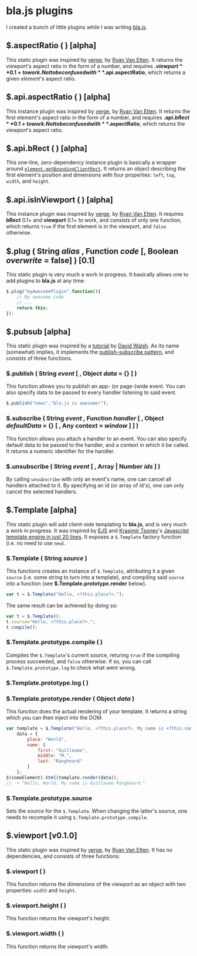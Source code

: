 # bla.js plugins
I created a bunch of little plugins while I was writing [bla.js](https://github.com/guillaumerangheard/blajs).

## $.aspectRatio ( ) [alpha]
This static plugin was inspired by [verge](https://github.com/ryanve/verge), by [Ryan Van Etten](https://github.com/ryanve). It returns the viewport's aspect ratio in the form of a number, and requires **$.viewport** 0.1+ to work. Not to be confused with **$.api.aspectRatio**, which returns a given _element_'s aspect ratio.

## $.api.aspectRatio ( ) [alpha]
This instance plugin was inspired by [verge](https://github.com/ryanve/verge), by [Ryan Van Etten](https://github.com/ryanve). It returns the first element's aspect ratio in the form of a number, and requires **$.api.bRect** 0.1+ to work. Not to be confused with **$.aspectRatio**, which returns the _viewport_'s aspect ratio.

## $.api.bRect ( ) [alpha]
This one-line, zero-dependency instance plugin is basically a wrapper around [`element.getBoundingClientRect`](https://developer.mozilla.org/fr/docs/Web/API/Element/getBoundingClientRect). It returns an object describing the first element's position and dimensions with four properties: `left`, `top`, `width`, and `height`.

## $.api.isInViewport ( ) [alpha]
This instance plugin was inspired by [verge](https://github.com/ryanve/verge), by [Ryan Van Etten](https://github.com/ryanve). It requires **bRect** 0.1+ and **viewport** 0.1+ to work, and consists of only one function, which returns `true` if the first element is in the viewport, and `false` otherwise.

## $.plug ( String _alias_ , Function _code_ [, Boolean _overwrite_ = false] ) [0.1]
This static plugin is very much a work in progress. It basically allows one to add plugins to **bla.js** at any time:
```javascript
$.plug("myAwesomePlugin",function(){
	// My awesome code
	// ...
	return this;
});
```

## $.pubsub [alpha]
This static plugin was inspired by a [tutorial](https://davidwalsh.name/pubsub-javascript) by [David Walsh](https://davidwalsh.name/). As its name (somewhat) implies, it implements the [publish-subscribe pattern](https://en.wikipedia.org/wiki/Publish%E2%80%93subscribe_pattern), and consists of three functions.

### $.publish ( String _event_ [ , Object _data_ = {} ] )
This function allows you to publish an app- (or page-)wide event. You can also specify data to be passed to every handler listening to said event.
```javascript
$.publish("news","bla.js is awesome!");
```

### $.subscribe ( String _event_ , Function _handler_ [ , Object _defaultData_ = {} [ , Any context = _window_ ] ] )
This function allows you attach a handler to an event. You can also specify default data to be passed to the handler, and a context in which it be called. It returns a numeric identifier for the handler.

### $.unsubscribe ( String _event_ [ , Array | Number _ids_ ] )
By calling `unsubscribe` with only an event's name, one can cancel all handlers attached to it. By specifying an id (or array of id's), one can only cancel the selected handlers.

## $.Template [alpha]
This static plugin will add client-side templating to **bla.js**, and is very much a work in progress. It was inspired by [EJS](https://ejs.co/) and [Krasimir Tsonev](https://krasimirtsonev.com/)'s [Javascript template engine in just 20 lines](https://krasimirtsonev.com/blog/article/Javascript-template-engine-in-just-20-line). It exposes a `$.Template` factory function (i.e. no need to use `new`).

### $.Template ( String _source_ )
This functions creates an instance of `$.Template`, attributing it a given `source` (i.e. some string to turn into a template), and compiling said `source` into a function (see **$.Template.prototype.render** below).
```javascript
var t = $.Template("Hello, <?this.place?>.");
```
The same result can be achieved by doing so:
```javascript
var t = $.Template();
t.source="Hello, <?this.place?>.";
t.compile();
```

### $.Template.prototype.compile ( )
Compiles the `$.Template`'s current source, returing `true` if the compiling process succeeded, and `false` otherwise. If so, you can call `$.Template.prototype.log` to check what went wrong.

### $.Template.prototype.log ( )

### $.Template.prototype.render ( Object _data_ )
This function does the actual rendering of your template. It returns a string which you can then inject into the DOM.
```javascript
var template = $.Template("Hello, <?this.place?>. My name is <?this.name.first?> <?this.name.last?>."),
	data = {
		place: "World",
		name: {
			first: "Guillaume",
			middle: "M.",
			last: "Rangheard"
		}
	};
$(someElement).html(template.render(data));
// -> "Hello, World. My name is Guillaume Rangheard."
```

### $.Template.prototype.source
Sets the source for the `$.Template`. When changing the latter's source, one needs to recompile it using `$.Template.prototype.compile`.

## $.viewport [v0.1.0]
This static plugin was inspired by [verge](https://github.com/ryanve/verge), by [Ryan Van Etten](https://github.com/ryanve). It has no dependencies, and consists of three functions:

### $.viewport ( )
This function returns the dimensions of the viewport as an object with two properties: `width` and `height`.

### $.viewport.height ( )
This function returns the viewport's height.

### $.viewport.width ( )
This function returns the viewport's width.
